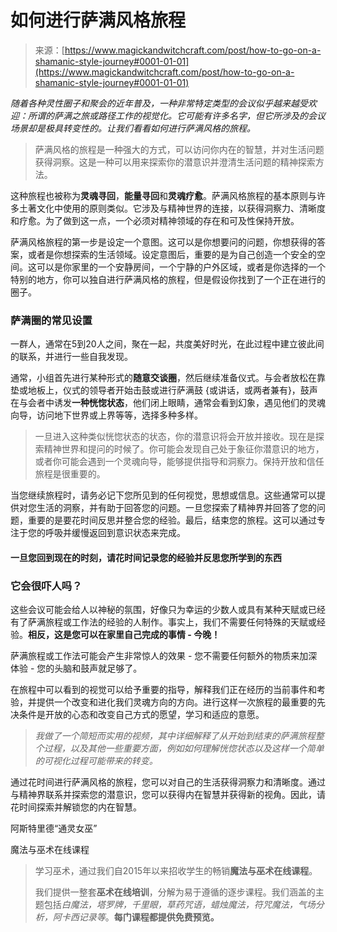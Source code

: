 <!--yml

类别：未分类

日期：2024-06-12 18:32:26

-->

# 如何进行萨满风格旅程

> 来源：[https://www.magickandwitchcraft.com/post/how-to-go-on-a-shamanic-style-journey#0001-01-01](https://www.magickandwitchcraft.com/post/how-to-go-on-a-shamanic-style-journey#0001-01-01)

*随着各种灵性圈子和聚会的近年普及，一种非常特定类型的会议似乎越来越受欢迎：所谓的萨满之旅或路径工作的视觉化。它可能有许多名字，但它所涉及的会议场景却是极具转变性的。让我们看看如何进行萨满风格的旅程。*

> 萨满风格的旅程是一种强大的方式，可以访问你内在的智慧，并对生活问题获得洞察。这是一种可以用来探索你的潜意识并澄清生活问题的精神探索方法。

这种旅程也被称为**灵魂寻回**，**能量寻回**和**灵魂疗愈**。萨满风格旅程的基本原则与许多土著文化中使用的原则类似。它涉及与精神世界的连接，以获得洞察力、清晰度和疗愈。为了做到这一点，一个必须对精神领域的存在和可及性保持开放。

萨满风格旅程的第一步是设定一个意图。这可以是你想要问的问题，你想获得的答案，或者是你想探索的生活领域。设定意图后，重要的是为自己创造一个安全的空间。这可以是你家里的一个安静房间，一个宁静的户外区域，或者是你选择的一个特别的地方，你可以独自进行萨满风格的旅程，但是假设你找到了一个正在进行的圈子。

### 萨满圈的常见设置

一群人，通常在5到20人之间，聚在一起，共度美好时光，在此过程中建立彼此间的联系，并进行一些自我发现。

通常，小组首先进行某种形式的**随意交谈圈**，然后继续准备仪式。与会者放松在靠垫或地板上，仪式的领导者开始击鼓或进行萨满鼓 {或讲话，或两者兼有}，鼓声在与会者中诱发**一种恍惚状态**，他们闭上眼睛，通常会看到幻象，遇见他们的灵魂向导，访问地下世界或上界等等，选择多种多样。

> 一旦进入这种类似恍惚状态的状态，你的潜意识将会开放并接收。现在是探索精神世界和提问的时候了。你可能会发现自己处于象征你潜意识的地方，或者你可能会遇到一个灵魂向导，能够提供指导和洞察力。保持开放和信任旅程是很重要的。

当您继续旅程时，请务必记下您所见到的任何视觉，思想或信息。这些通常可以提供对您生活的洞察，并有助于回答您的问题。一旦您探索了精神界并回答了您的问题，重要的是要花时间反思并整合您的经验。最后，结束您的旅程。这可以通过专注于您的呼吸并缓慢返回到意识状态来完成。

#### 一旦您回到现在的时刻，请花时间记录您的经验并反思您所学到的东西

### 它会很吓人吗？

这些会议可能会给人以神秘的氛围，好像只为幸运的少数人或具有某种天赋或已经有了萨满旅程或工作法的经验的人制作。事实上，我们不需要任何特殊的天赋或经验。**相反，这是您可以在家里自己完成的事情 - 今晚！**

萨满旅程或工作法可能会产生非常惊人的效果 - 您不需要任何额外的物质来加深体验 - 您的头脑和鼓声就足够了。

在旅程中可以看到的视觉可以给予重要的指导，解释我们正在经历的当前事件和考验，并提供一个改变和进化我们灵魂方向的方向。进行这样一次旅程的最重要的先决条件是开放的心态和改变自己方式的愿望，学习和适应的意愿。

> *我做了一个简短而实用的视频，其中详细解释了从开始到结束的萨满旅程整个过程，以及其他一些重要方面，例如如何理解恍惚状态以及这样一个简单的可视化过程可能带来的转变。*

通过花时间进行萨满风格的旅程，您可以对自己的生活获得洞察力和清晰度。通过与精神界联系并探索您的潜意识，您可以获得内在智慧并获得新的视角。因此，请花时间探索并解锁您的内在智慧。

阿斯特里德“通灵女巫”

魔法与巫术在线课程

> 学习巫术，通过我们自2015年以来招收学生的畅销**魔法与巫术在线课程**。
> 
> 我们提供一整套**巫术在线培训**，分解为易于遵循的逐步课程。我们涵盖的主题包括*白魔法，塔罗牌，千里眼，草药咒语，蜡烛魔法，符咒魔法，气场分析，阿卡西记录等*。**每门课程都提供免费预览。**
